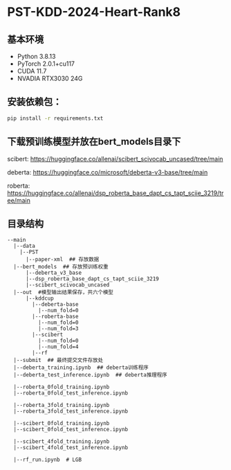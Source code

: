 # PST-KDD-2024-Heart-Rank8

## 基本环境
- Python 3.8.13
- PyTorch 2.0.1+cu117
- CUDA 11.7
- NVADIA RTX3030 24G
## 安装依赖包：
```bash
pip install -r requirements.txt
```

## 下载预训练模型并放在bert_models目录下
scibert: https://huggingface.co/allenai/scibert_scivocab_uncased/tree/main 

deberta: https://huggingface.co/microsoft/deberta-v3-base/tree/main

roberta: https://huggingface.co/allenai/dsp_roberta_base_dapt_cs_tapt_sciie_3219/tree/main

## 目录结构
```
--main
  |--data  
    |--PST
      |--paper-xml  ## 存放数据
  |--bert_models  ## 存放预训练权重
      |--deberta_v3_base
      |--dsp_roberta_base_dapt_cs_tapt_sciie_3219
      |--scibert_scivocab_uncased
  |--out  #模型输出结果保存，共六个模型
      |--kddcup
        |--deberta-base
          |--num_fold=0
        |--roberta-base
          |--num_fold=0
          |--num_fold=3
        |--scibert
          |--num_fold=0
          |--num_fold=4
        |--rf
  |--submit  ## 最终提交文件存放处
  |--deberta_training.ipynb  ## deberta训练程序
  |--deberta_test_inference.ipynb  ## deberta推理程序

  |--roberta_0fold_training.ipynb
  |--roberta_0fold_test_inference.ipynb

  |--roberta_3fold_training.ipynb
  |--roberta_3fold_test_inference.ipynb

  |--scibert_0fold_training.ipynb
  |--scibert_0fold_test_inference.ipynb

  |--scibert_4fold_training.ipynb
  |--scibert_4fold_test_inference.ipynb

  |--rf_run.ipynb  # LGB


```
